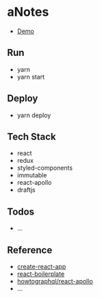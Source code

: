 # aNotes
- [Demo](https://arthur791004.github.io/aNotes/)

## Run
- yarn
- yarn start

## Deploy
- yarn deploy

## Tech Stack
- react
- redux
- styled-components
- immutable
- react-apollo
- draftjs

## Todos
- ...

## Reference
- [create-react-app](https://github.com/facebookincubator/create-react-app)
- [react-boilerplate](https://github.com/react-boilerplate/react-boilerplate)
- [howtographql/react-apollo](https://github.com/howtographql/howtographql/tree/master/content/frontend/react-apollo)
- ...
